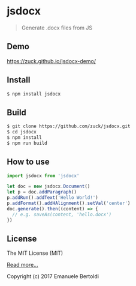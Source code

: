 # jsdocx

> Generate .docx files from JS

## Demo

https://zuck.github.io/jsdocx-demo/

## Install

```bash
$ npm install jsdocx
```

## Build

```bash
$ git clone https://github.com/zuck/jsdocx.git
$ cd jsdocx
$ npm install
$ npm run build
```

## How to use

```js
import jsdocx from 'jsdocx'

let doc = new jsdocx.Document()
let p = doc.addParagraph()
p.addRun().addText('Hello World!')
p.addFormat().addHAlignment().setVal('center')
doc.generate().then((content) => {
  // e.g. saveAs(content, 'hello.docx')
})
```

## License

The MIT License (MIT)

[Read more...](./LICENSE)

Copyright (c) 2017 Emanuele Bertoldi
